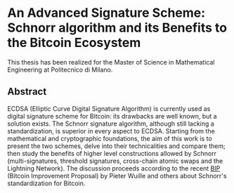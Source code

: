 # An Advanced Signature Scheme: Schnorr algorithm and its Benefits to the Bitcoin Ecosystem

This thesis has been realized for the Master of Science in Mathematical Engineering at Politecnico di Milano. 

## Abstract
ECDSA (Elliptic Curve Digital Signature Algorithm) is currently used as digital signature scheme for Bitcoin: its drawbacks are well known, but a solution exists. The Schnorr signature algorithm, although still lacking a standardization, is superior in every aspect to ECDSA. Starting from the mathematical and cryptographic foundations, the aim of this work is to present the two schemes, delve into their technicalities and compare them; then study the benefits of higher level constructions allowed by Schnorr (multi-signatures, threshold signatures, cross-chain atomic swaps and the Lightning Network). The discussion proceeds according to the recent [BIP](https://github.com/sipa/bips/blob/bip-schnorr/bip-schnorr.mediawiki) (Bitcoin Improvement Proposal) by Pieter Wuille and others about Schnorr's standardization for Bitcoin.

